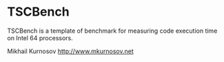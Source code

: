 TSCBench
========

TSCBench is a template of benchmark for measuring code execution time 
on Intel 64 processors.

Mikhail Kurnosov
http://www.mkurnosov.net
